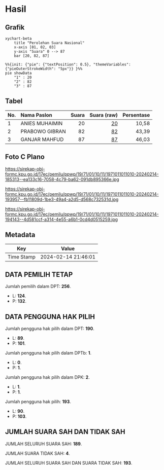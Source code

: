 # Hasil

## Grafik

```mermaid
xychart-beta
    title "Perolehan Suara Nasional"
    x-axis [01, 02, 03]
    y-axis "Suara" 0 --> 87
    bar [20, 82, 87]
```

```mermaid
%%{init: {"pie": {"textPosition": 0.5}, "themeVariables": {"pieOuterStrokeWidth": "5px"}} }%%
pie showData
    "1" : 20
    "2" : 82
    "3" : 87
```

## Tabel

| No. | Nama Paslon    | Suara | Suara (raw) | Persentase |
|:--- |:-------------- | -----:| -----------:| ----------:|
| 1   | ANIES MUHAIMIN | 20    | [20][p-1]   | 10,58      |
| 2   | PRABOWO GIBRAN | 82    | [82][p-2]   | 43,39      |
| 3   | GANJAR MAHFUD  | 87    | [87][p-3]   | 46,03      |


[p-1]: https://github.com/gigit-pemilu/pemilu-2024/blob/main/pilpres/hitung-suara/sub/19-kepulauan-bangka-belitung/sub/71-kota-pangkal-pinang/sub/01-bukit-intan/sub/1011-air-mawar/sub/010-tps/sub/paslon-1.txt
[p-2]: https://github.com/gigit-pemilu/pemilu-2024/blob/main/pilpres/hitung-suara/sub/19-kepulauan-bangka-belitung/sub/71-kota-pangkal-pinang/sub/01-bukit-intan/sub/1011-air-mawar/sub/010-tps/sub/paslon-2.txt
[p-3]: https://github.com/gigit-pemilu/pemilu-2024/blob/main/pilpres/hitung-suara/sub/19-kepulauan-bangka-belitung/sub/71-kota-pangkal-pinang/sub/01-bukit-intan/sub/1011-air-mawar/sub/010-tps/sub/paslon-3.txt

## Foto C Plano

https://sirekap-obj-formc.kpu.go.id/17ec/pemilu/ppwp/19/71/01/10/11/1971011011010-20240214-185313--ea133c16-7058-4c79-ba62-091db895366e.jpg

https://sirekap-obj-formc.kpu.go.id/17ec/pemilu/ppwp/19/71/01/10/11/1971011011010-20240214-193957--fb11809d-1be3-49a4-a2d5-d568c732531d.jpg

https://sirekap-obj-formc.kpu.go.id/17ec/pemilu/ppwp/19/71/01/10/11/1971011011010-20240214-194143--4d581ccf-a314-4e55-a6b1-0cd4d0515259.jpg


## Metadata

| Key        | Value               |
| ---------- | ------------------- |
| Time Stamp | 2024-02-14 21:46:01 |


## DATA PEMILIH TETAP

Jumlah pemilih dalam DPT: **256**.
 * L: **124**.
 * P: **132**.

## DATA PENGGUNA HAK PILIH

Jumlah pengguna hak pilih dalam DPT: **190**.
 * L: **89**.
 * P: **101**.

Jumlah pengguna hak pilih dalam DPTb: **1**.
 * L: **0**.
 * P: **1**.

Jumlah pengguna hak pilih dalam DPK: **2**.
 * L: **1**.
 * P: **1**.

Jumlah pengguna hak pilih: **193**.
 * L: **90**.
 * P: **103**.

## JUMLAH SUARA SAH DAN TIDAK SAH

JUMLAH SELURUH SUARA SAH: **189**.

JUMLAH SUARA TIDAK SAH: **4**.

JUMLAH SELURUH SUARA SAH DAN SUARA TIDAK SAH: **193**.


